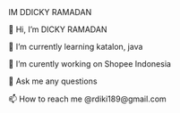 <!DOCTYPE html>
<html lang="en">
    <head>
        IM DDICKY RAMADAN
    </head>
    <body>
<p> 👋 Hi, I’m DICKY RAMADAN </p>
<P> 🌱 I’m currently learning katalon, java</P>      
<p>🔭 I’m curently working on Shopee Indonesia</p>
<P> 💬 Ask me any questions</P>
<P>📫 How to reach me @rdiki189@gmail.com</P>
    </body>
</html>

